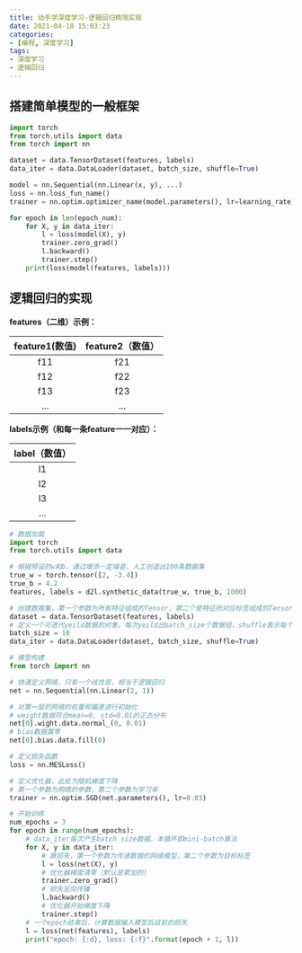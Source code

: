 ```yaml
---
title: 动手学深度学习-逻辑回归精简实现
date: 2021-04-18 15:03:23
categories:
- [编程, 深度学习]
tags:
- 深度学习
- 逻辑回归
---
```




## 搭建简单模型的一般框架

```python
import torch
from torch.utils import data
from torch import nn

dataset = data.TensorDataset(features, labels)
data_iter = data.DataLoader(dataset, batch_size, shuffle=True)

model = nn.Sequential(nn.Linear(x, y), ...)
loss = nn.loss_fun_name()
trainer = nn.optim.optimizer_name(model.parameters(), lr=learning_rate)

for epoch in len(epoch_num):
	for X, y in data_iter:
        l = loss(model(X), y)
        trainer.zero_grad()
        l.backward()
        trainer.step()
    print(loss(model(features, labels)))
```

## 逻辑回归的实现

**features（二维）示例：**

| feature1(数值) | feature2（数值） |
| :------------: | :--------------: |
|      f11       |       f21        |
|      f12       |       f22        |
|      f13       |       f23        |
|      ...       |       ...        |

**labels示例（和每一条feature一一对应）：**

| label（数值） |
| :-----------: |
|      l1       |
|      l2       |
|      l3       |
|      ...      |



```python
# 数据加载
import torch
from torch.utils import data

# 根据预设的w和b，通过增添一定噪音，人工创造出100条数据集
true_w = torch.tensor([2, -3.4])
true_b = 4.2
features, labels = d2l.synthetic_data(true_w, true_b, 1000)

# 创建数据集，第一个参数为所有特征组成的Tensor，第二个是特征所对应标签组成的Tensor
dataset = data.TensorDataset(features, labels)
# 定义一个可迭代yeild数据的对象，每次yeild出batch_size个数据组，shuffle表示每个epoch否打乱数据（不明所以）
batch_size = 10
data_iter = data.DataLoader(dataset, batch_size, shuffle=True)

# 模型构建
from torch import nn

# 快速定义网络，只有一个线性层，相当于逻辑回归
net = nn.Sequential(nn.Linear(2, 1))

# 对第一层的网络的权重和偏差进行初始化
# weight数据符合mean=0, std=0.01的正态分布
net[0].wight.data.normal_(0, 0.01)
# bias数据置零
net[0].bias.data.fill(0)

# 定义损失函数
loss = nn.MESLoss()

# 定义优化器，此处为随机梯度下降
# 第一个参数为网络的参数，第二个参数为学习率
trainer = nn.optim.SGD(net.parameters(), lr=0.03)

# 开始训练
num_epochs = 3
for epoch in range(num_epochs):
	# data_iter每次产生batch_size数据，本循环即mini-batch算法
	for X, y in data_iter:
		# 算损失，第一个参数为传递数据的网络模型，第二个参数为目标标签
		l = loss(net(X), y)
		# 优化器梯度清零（默认是累加的）
		trainer.zero_grad()
		# 损失反向传播
		l.backward()
		# 优化器开始梯度下降
		trainer.step()
	# 一个epoch结束后，计算数据输入模型后目前的损失
	l = loss(net(features), labels)
	print("epoch: {:d}, loss: {:f}".format(epoch + 1, l))
```

